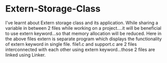 # Extern-Storage-Class
I've learnt about Extern storage class and its application.
While sharing a variable in between 2 files while working on a project....it will be beneficial to use extern keyword...so that memory allocation will be reduced.
Here in the above files extern is separate program which displays the functionality of extern keyword in single file.
file1.c and support.c are 2 files interconnected with each other using extern keyword...those 2 files are linked using Linker.

